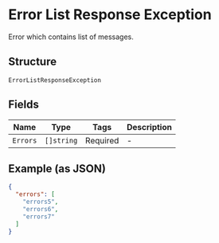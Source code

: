 
# Error List Response Exception

Error which contains list of messages.

## Structure

`ErrorListResponseException`

## Fields

| Name | Type | Tags | Description |
|  --- | --- | --- | --- |
| `Errors` | `[]string` | Required | - |

## Example (as JSON)

```json
{
  "errors": [
    "errors5",
    "errors6",
    "errors7"
  ]
}
```

